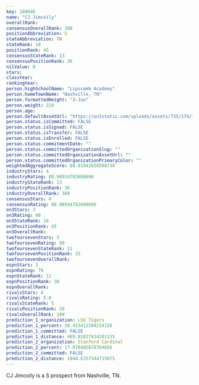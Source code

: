 ```yaml
---
key: 108846
name: "CJ Jimcoily"
overallRank: 
consensusOverallRank: 388
positionAbbreviation: S
stateAbbreviation: TN
stateRank: 18
positionRank: 45
consensusStateRank: 13
consensusPositionRank: 36
nilValue: 0
stars: 
classYear: 
rankingYear: 
person.highSchoolName: "Lipscomb Academy"
person.homeTownName: "Nashville, TN"
person.formattedHeight: "3-Jun"
person.weight: 210
person.age: 
person.defaultAssetUrl: "https://on3static.com/uploads/assets/735/174/174735.png"
person.status.isCommitted: FALSE
person.status.isSigned: FALSE
person.status.isTransfer: FALSE
person.status.isEnrolled: FALSE
person.status.commitmentDate: ""
person.status.committedOrganizationSlug: ""
person.status.committedOrganizationAssetUrl: ""
person.status.committedOrganizationPrimaryColor: ""
weightedAggregateScore: 88.81942658588738
industryStars: 4
industryRating: 88.98934782608696
industryStateRank: 13
industryPositionRank: 36
industryOverallRank: 388
consensusStars: 4
consensusRating: 88.98934782608696
on3Stars: 3
on3Rating: 88
on3StateRank: 18
on3PositionRank: 45
on3OverallRank: 
twofoursevenStars: 3
twofoursevenRating: 89
twofoursevenStateRank: 11
twofoursevenPositionRank: 33
twofoursevenOverallRank: 
espnStars: 3
espnRating: 79
espnStateRank: 11
espnPositionRank: 30
espnOverallRank: 
rivalsStars: 4
rivalsRating: 5.8
rivalsStateRank: 5
rivalsPositionRank: 20
rivalsOverallRank: 189
prediction_1_organization: LSU Tigers
prediction_1_percent: 20.423412204234126
prediction_1_committed: FALSE
prediction_1_distance: 469.82827434201135
prediction_2_organization: Stanford Cardinal
prediction_2_percent: 17.870485678704856
prediction_2_committed: FALSE
prediction_2_distance: 1948.6357344715075
---
```

CJ Jimcoily is a S prospect from Nashville, TN.